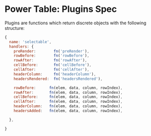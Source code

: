 # Power Table: Plugins Spec

Plugins are functions which return discrete objects with the following structure:

```js
{
  name: 'selectable',
  handlers: {
    preRender:        fn('preRender'),
    rowBefore:        fn('rowBefore'),
    rowAfter:         fn('rowAfter'),
    cellBefore:       fn('cellBefore'),
    cellAfter:        fn('cellAfter'),
    headerColumn:     fn('headerColumn'),
    headersRendered:  fn('headersRendered'),

    rowBefore:      fn(elem, data, column, rowIndex),
    rowAfter:       fn(elem, data, column, rowIndex),
    cellBefore:     fn(elem, data, column, rowIndex),
    cellAfter:      fn(elem, data, column, rowIndex),
    headerColumn:   fn(elem, data, column, rowIndex),
    headersAdded:   fn(elem, data, column, rowIndex),

  },

}

```
